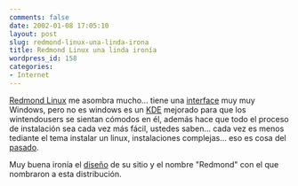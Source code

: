 ```yaml
---
comments: false
date: 2002-01-08 17:05:10
layout: post
slug: redmond-linux-una-linda-irona
title: Redmond Linux una linda ironía
wordpress_id: 158
categories:
- Internet
---
```


[Redmond Linux](http://www.redmondlinux.org) me asombra mucho… tiene una [interface](http://www.redmondlinux.org/images/amethyst_personal_pic1.png) muy muy Windows, pero no es windows es un [KDE](http://www.kde.org/) mejorado para que los wintendousers se sientan cómodos en él, además hace que todo el proceso de instalación sea cada vez más fácil, ustedes saben… cada vez es menos tediante el tema instalar un linux, instalaciones complejas… eso es cosa del [pasado](www.slackware.org).  

  

Muy buena ironía el [diseño](http://www.microsoft.com/windowsxp/pro/default.asp) de su sitio y el nombre &#34;Redmond&#34; con el que nombraron a esta distribución.




 
